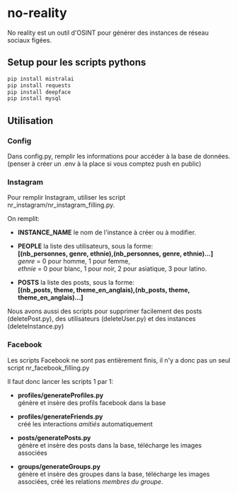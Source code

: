 # no-reality


No reality est un outil d'OSINT pour générer des instances de réseau sociaux figées.

## Setup pour les scripts pythons

```python
pip install mistralai
pip install requests
pip install deepface
pip install mysql
```

## Utilisation

### Config

Dans config.py, remplir les informations pour accéder à la base de données. (penser à créer un .env à la place si vous comptez push en public)

### Instagram

Pour remplir Instagram, utiliser les script nr_instagram/nr_instagram_filling.py.

On remplit:
- **INSTANCE_NAME** le nom de l'instance à créer ou à modifier.

- **PEOPLE** la liste des utilisateurs, sous la forme:   
**[(nb_personnes, genre, ethnie),(nb_personnes, genre, ethnie)...]**  
_genre_ = 0 pour homme, 1 pour femme,  
_ethnie_ = 0 pour blanc, 1 pour noir, 2 pour asiatique, 3 pour latino.  

- **POSTS** la liste des posts, sous la forme:  
**[(nb_posts, theme, theme_en_anglais),(nb_posts, theme, theme_en_anglais)...]**

Nous avons aussi des scripts pour supprimer facilement des posts (deletePost.py), des utilisateurs (deleteUser.py) et des instances (deleteInstance.py)

### Facebook

Les scripts Facebook ne sont pas entièrement finis, il n'y a donc pas un seul script nr_facebook_filling.py

Il faut donc lancer les scripts 1 par 1:

- **profiles/generateProfiles.py**   
génère et insère des profils facebook dans la base

- **profiles/generateFriends.py**  
créé les interactions _amitiés_ automatiquement
- **posts/generatePosts.py**  
génère et insère des posts dans la base, télécharge les images associées
- **groups/generateGroups.py**  
génère et insère des groupes dans la base, télécharge les images associées, créé les relations _membres du groupe_.

